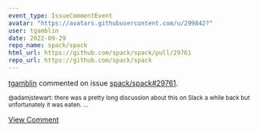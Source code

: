 ```yaml
---
event_type: IssueCommentEvent
avatar: "https://avatars.githubusercontent.com/u/299842?"
user: tgamblin
date: 2022-09-29
repo_name: spack/spack
html_url: https://github.com/spack/spack/pull/29761
repo_url: https://github.com/spack/spack
---
```


<a href='https://github.com/tgamblin' target='_blank'>tgamblin</a> commented on issue <a href='https://github.com/spack/spack/pull/29761' target='_blank'>spack/spack#29761</a>.

<small>@adamjstewart: there was a pretty long discussion about this on Slack a while back but unfortunately it was eaten....</small>

<a href='https://github.com/spack/spack/pull/29761' target='_blank'>View Comment</a>